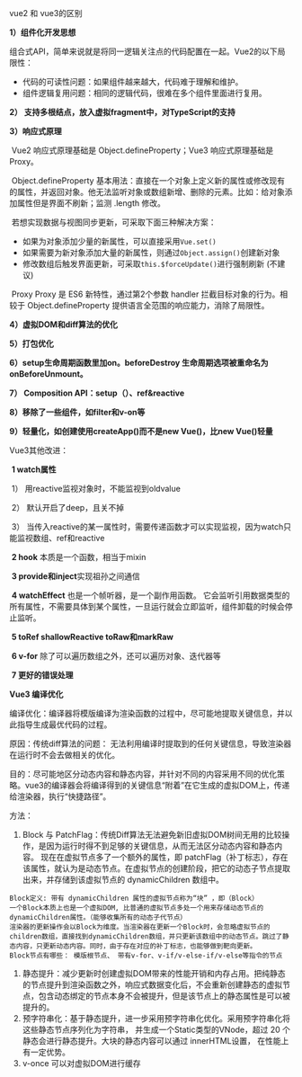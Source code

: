 vue2 和 vue3的区别

**1）组件化开发思想**

组合式API，简单来说就是将同一逻辑关注点的代码配置在一起。Vue2的以下局限性：

- 代码的可读性问题：如果组件越来越大，代码难于理解和维护。
- 组件逻辑复用问题：相同的逻辑代码，很难在多个组件里面进行复用。

**2） 支持多根结点，放入虚拟fragment中，对TypeScript的支持**

**3）响应式原理**

​		Vue2 响应式原理基础是 Object.defineProperty；Vue3 响应式原理基础是 Proxy。

​		Object.defineProperty 基本用法：直接在一个对象上定义新的属性或修改现有的属性，并返回对象。他无法监听对象或数组新增、删除的元素。比如：给对象添加属性但是界面不刷新；监测 .length 修改。

​		若想实现数据与视图同步更新，可采取下面三种解决方案：

- 如果为对象添加少量的新属性，可以直接采用`Vue.set()`
- 如果需要为新对象添加大量的新属性，则通过`Object.assign()`创建新对象
- 修改数组后触发界面更新，可采取`this.$forceUpdate()`进行强制刷新 (不建议)

​		Proxy Proxy 是 ES6 新特性，通过第2个参数 handler 拦截目标对象的行为。相较于 Object.defineProperty 提供语言全范围的响应能力，消除了局限性。

**4）虚拟DOM和diff算法的优化**

**5）打包优化**

**6）setup生命周期函数里加on。beforeDestroy 生命周期选项被重命名为 onBeforeUnmount。**

**7） Composition API：setup（）、ref&reactive**

**8）移除了一些组件，如filter和v-on等**

**9）轻量化，如创建使用createApp()而不是new Vue()，比new Vue()轻量**

Vue3其他改进：

​	**1 watch属性**

​	1） 用reactive监视对象时，不能监视到oldvalue

​	2） 默认开启了deep，且关不掉

​	3） 当传入reactive的某一属性时，需要传递函数才可以实现监视，因为watch只能监视数组、ref和reactive

​	**2 hook** 本质是一个函数，相当于mixin

​	**3 provide和inject**实现祖孙之间通信

​	**4 watchEffect** 也是一个帧听器，是一个副作用函数。 它会监听引用数据类型的所有属性，不需要具体到某个属性，一旦运行就会立即监听，组件卸载的时候会停止监听。

​	**5 toRef shallowReactive toRaw和markRaw**

​	**6 v-for** 除了可以遍历数组之外，还可以遍历对象、迭代器等

​    **7 更好的错误处理**

**Vue3 编译优化**

编译优化：编译器将模版编译为渲染函数的过程中，尽可能地提取关键信息，并以此指导生成最优代码的过程。

原因：传统diff算法的问题： 无法利用编译时提取到的任何关键信息，导致渲染器在运行时不会去做相关的优化。

目的：尽可能地区分动态内容和静态内容，并针对不同的内容采用不同的优化策略。vue3的编译器会将编译得到的关键信息“附着”在它生成的虚拟DOM上，传递给渲染器，执行“快捷路径”。

方法：

1. Block 与 PatchFlag：传统Diff算法无法避免新旧虚拟DOM树间无用的比较操作，是因为运行时得不到足够的关键信息，从而无法区分动态内容和静态内容。 现在在虚拟节点多了一个额外的属性，即 patchFlag（补丁标志），存在该属性，就认为是动态节点。在虚拟节点的创建阶段，把它的动态子节点提取出来，并存储到该虚拟节点的 dynamicChildren 数组中。

```
Block定义: 带有 dynamicChildren 属性的虚拟节点称为“块” ，即（Block）
一个Block本质上也是一个虚拟DOM, 比普通的虚拟节点多处一个用来存储动态节点的 dynamicChildren属性。（能够收集所有的动态子代节点）
渲染器的更新操作会以Block为维度。当渲染器在更新一个Block时，会忽略虚拟节点的children数组，直接找到dynamicChildren数组，并只更新该数组中的动态节点。跳过了静态内容，只更新动态内容。同时，由于存在对应的补丁标志，也能够做到靶向更新。
Block节点有哪些： 模版根节点、 带有v-for、v-if/v-else-if/v-else等指令的节点
```

1. 静态提升：减少更新时创建虚拟DOM带来的性能开销和内存占用。把纯静态的节点提升到渲染函数之外，响应式数据变化后，不会重新创建静态的虚拟节点，包含动态绑定的节点本身不会被提升，但是该节点上的静态属性是可以被提升的。
2. 预字符串化：基于静态提升，进一步采用预字符串化优化。采用预字符串化将这些静态节点序列化为字符串， 并生成一个Static类型的VNode，超过 20 个静态会进行静态提升。大块的静态内容可以通过 innerHTML设置， 在性能上有一定优势。
3. v-once 可以对虚拟DOM进行缓存